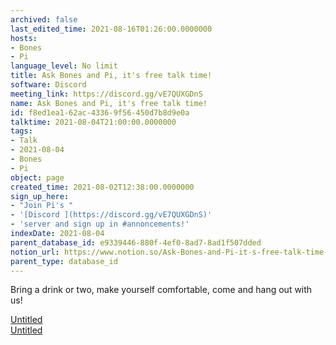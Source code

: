 ```yaml
---
archived: false
last_edited_time: 2021-08-16T01:26:00.0000000
hosts:
- Bones
- Pi
language_level: No limit
title: Ask Bones and Pi, it's free talk time!
software: Discord
meeting_link: https://discord.gg/vE7QUXGDnS
name: Ask Bones and Pi, it's free talk time!
id: f8ed1ea1-62ac-4336-9f56-450d7b8d9e0a
talktime: 2021-08-04T21:00:00.0000000
tags:
- Talk
- 2021-08-04
- Bones
- Pi
object: page
created_time: 2021-08-02T12:38:00.0000000
sign_up_here:
- "Join Pi's "
- '[Discord ](https://discord.gg/vE7QUXGDnS)'
- 'server and sign up in #annoncements!'
indexDate: 2021-08-04
parent_database_id: e9339446-880f-4ef0-8ad7-8ad1f507dded
notion_url: https://www.notion.so/Ask-Bones-and-Pi-it-s-free-talk-time-f8ed1ea162ac43369f56450d7b8d9e0a
parent_type: database_id
---
```


Bring a drink or two, make yourself comfortable, come and hang out with us!

[Untitled](https://www.notion.so/12c4a9e645d54aefa860b5f927a0b220)   
[Untitled](https://www.notion.so/482e61b02b9c4456b2b4fe86bb7544c6)   







